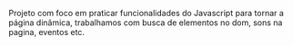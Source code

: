 Projeto com foco em praticar funcionalidades do Javascript para tornar a página dinâmica, trabalhamos com busca de elementos no dom, sons na pagina, eventos etc.